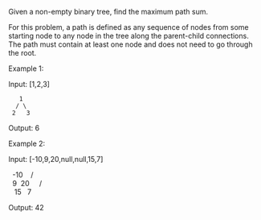 Given a non-empty binary tree, find the maximum path sum.

For this problem, a path is defined as any sequence of nodes from some starting node to any node in the tree along the parent-child connections. The path must contain at least one node and does not need to go through the root.

Example 1:


Input: [1,2,3]

       1
      / \
     2   3

Output: 6


Example 2:


Input: [-10,9,20,null,null,15,7]

&nbsp;  -10
&nbsp; &nbsp;/ \
&nbsp; 9 &nbsp;20
&nbsp; &nbsp; / &nbsp;\
&nbsp; &nbsp;15 &nbsp; 7

Output: 42

